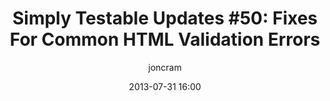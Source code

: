 ---
title: "Simply Testable Updates #50: Fixes For Common HTML Validation Errors"
date: 2013-07-31 16:00
author: joncram
newsletter_meta:
    issue_number: 50th
    url: https://us5.campaign-archive1.com/?u=ac75e33d993d2b502e333ddd0&amp;id=06de7d9ef6
    closing_sentence: Expect the next newsletter a week from now on August 7.
    highlights:
        - <a href="http://help.simplytestable.com/errors/html-validation/index/">170 documentation pages generated</a> covering the 13 most common HTML validation errors
        - Links to fixes, and list of relevant fixes, added to <a href="https://gears.simplytestable.com/https://github.com/webignition//8869/2092673/results/">HTML validation results pages</a>
---